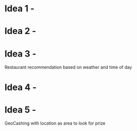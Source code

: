 

# Idea 1 - 

# Idea 2 - 

# Idea 3 - 
  Restaurant recommendation based on weather and time of day
# Idea 4 - 

# Idea 5 - 
  GeoCashing with location as area to look for prize 
